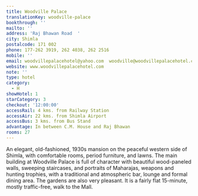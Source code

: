 ```yaml
---
title: Woodville Palace
translationKey: woodville-palace
bookthrough: ''
mailto: ''
address: 'Raj Bhawan Road  '
city: Shimla
postalcode: 171 002
phone: 177-262 3919, 262 4038, 262 2516
mobile: ''
email: woodvillepalacehotel@yahoo.com  woodville@woodvillepalacehotel.com
website: www.woodvillepalacehotel.com
note: ''
type: hotel
category:
  - H
showHotel: 1
starCategory: 3
checkout: '12:00:00'
accessRail: 4 kms. from Railway Station
accessAir: 22 kms. from Shimla Airport
accessBus: 3 kms. from Bus Stand
advantage: In between C.M. House and Raj Bhawan
rooms: 27
---
```

An elegant, old-fashioned, 1930s mansion on the peaceful western side of Shimla, with comfortable rooms, period furniture, and lawns. The main building at Woodville Palace is full of character with beautiful wood-paneled walls, sweeping staircases, and portraits of Maharajas, weapons and hunting trophies, with a traditional and atmospheric bar, lounge and formal dining area. The gardens are also very pleasant. It is a fairly flat 15-minute, mostly traffic-free, walk to the Mall. 